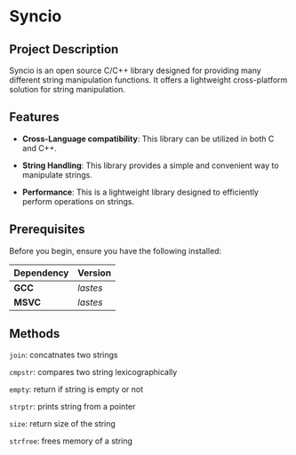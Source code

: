 # Syncio

<!--<div align="center">
    <img src="https://img.shields.io/github/license/DevByEagle/Syncio?logo=apache&color=%230095ff"/>
</div> -->

<!--## Features
- -->

## Project Description

Syncio is an open source C/C++ library designed for providing many different string manipulation functions.
It offers a lightweight cross-platform solution for string manipulation.

## Features

- **Cross-Language compatibility**: This library can be utilized in both C and C++.

- **String Handling**: This library provides a simple and convenient way to manipulate strings.

- **Performance**: This is a lightweight library designed to efficiently perform operations on strings.

## Prerequisites

Before you begin, ensure you have the following installed:

| Dependency | Version |
| :--- | :--- |
| **GCC** | *lastes* |
| **MSVC** | *lastes* |

## Methods

`join`: concatnates two strings

`cmpstr`: compares two string lexicographically

`empty`: return if string is empty or not

`strptr`: prints string from a pointer

`size`: return size of the string

`strfree`: frees memory of a string
